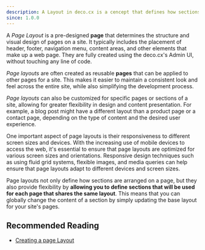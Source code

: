 ```yaml
---
description: A Layout in deco.cx is a cencept that defines how sections are arranged and presented on a page.
since: 1.0.0
---
```


A _Page Layout_ is a pre-designed **page** that determines the structure and
visual design of pages on a site. It typically includes the placement of header,
footer, navigation menu, content areas, and other elements that make up a web
page. They are fully created using the deco.cx's Admin UI, without touching any
line of code.

_Page layouts_ are often created as reusable **pages** that can be applied to
other pages for a site. This makes it easier to maintain a consistent look and
feel across the entire site, while also simplifying the development process.

_Page layouts_ can also be customized for specific pages or sections of a site,
allowing for greater flexibility in design and content presentation. For
example, a blog post might have a different layout than a product page or a
contact page, depending on the type of content and the desired user experience.

One important aspect of page layouts is their responsiveness to different screen
sizes and devices. With the increasing use of mobile devices to access the web,
it's essential to ensure that page layouts are optimized for various screen
sizes and orientations. Responsive design techniques such as using fluid grid
systems, flexible images, and media queries can help ensure that page layouts
adapt to different devices and screen sizes.

Page layouts not only define how sections are arranged on a page, but they also
provide flexibility by **allowing you to define sections that will be used for
each page that shares the same layout**. This means that you can globally change
the content of a section by simply updating the base layout for your site's
pages.

## Recommended Reading

- [Creating a page Layout](/docs/en/tutorials/creating-a-layout)

